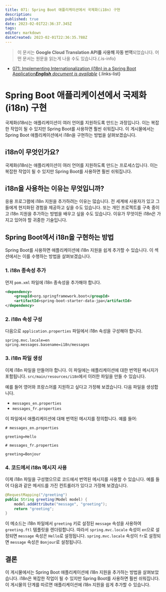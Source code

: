```yaml
---
title: 071: Spring Boot 애플리케이션에서 국제화(i18n) 구현
description: 
published: true
date: 2023-02-01T22:36:37.345Z
tags: 
editor: markdown
dateCreated: 2023-02-01T22:36:35.788Z
---
```


> 이 문서는 **Google Cloud Translation API를 사용해 자동 번역**되었습니다.
어떤 문서는 원문을 읽는게 나을 수도 있습니다.{.is-info}



- [071: Implementing Internationalization (i18n) in a Spring Boot Application***English** document is available*](/en/Knowledge-base/Spring-Boot/Learning/071-implementing-internationalization-i18n-in-a-spring-boot-application)
{.links-list}


# Spring Boot 애플리케이션에서 국제화(i18n) 구현

국제화(i18n)는 애플리케이션이 여러 언어를 지원하도록 만드는 과정입니다. 이는 복잡한 작업이 될 수 있지만 Spring Boot를 사용하면 훨씬 쉬워집니다. 이 게시물에서는 Spring Boot 애플리케이션에서 i18n을 구현하는 방법을 살펴보겠습니다.

## i18n이 무엇인가요?

국제화(i18n)는 애플리케이션이 여러 언어를 지원하도록 만드는 프로세스입니다. 이는 복잡한 작업이 될 수 있지만 Spring Boot를 사용하면 훨씬 쉬워집니다.

## i18n을 사용하는 이유는 무엇입니까?

응용 프로그램에 i18n 지원을 추가하려는 이유는 많습니다. 전 세계에 사용자가 있고 그들에게 현지화된 경험을 제공하고 싶을 수도 있습니다. 또는 개인 프로젝트를 구축 중이고 i18n 지원을 추가하는 방법을 배우고 싶을 수도 있습니다. 이유가 무엇이든 i18n은 가지고 있어야 할 귀중한 기술입니다.

## Spring Boot에서 i18n을 구현하는 방법

Spring Boot를 사용하면 애플리케이션에 i18n 지원을 쉽게 추가할 수 있습니다. 이 섹션에서는 이를 수행하는 방법을 살펴보겠습니다.

### 1. i18n 종속성 추가

먼저 `pom.xml` 파일에 i18n 종속성을 추가해야 합니다.

```xml
<dependency>
    <groupId>org.springframework.boot</groupId>
    <artifactId>spring-boot-starter-data-jpa</artifactId>
</dependency>
```

### 2. i18n 속성 구성

다음으로 `application.properties` 파일에서 i18n 속성을 구성해야 합니다.

```properties
spring.mvc.locale=en
spring.messages.basename=i18n/messages
```

### 3. i18n 파일 생성

이제 i18n 파일을 만들어야 합니다. 이 파일에는 애플리케이션에 대한 번역된 메시지가 포함됩니다. `src/main/resources/i18n`에서 이러한 파일을 만들 수 있습니다.

예를 들어 영어와 프랑스어를 지원하고 싶다고 가정해 보겠습니다. 다음 파일을 생성합니다.

- `messages_en.properties`
- `messages_fr.properties`

이 파일에서 애플리케이션에 대해 번역된 메시지를 정의합니다. 예를 들어:

```properties
# messages_en.properties

greeting=Hello
```

```properties
# messages_fr.properties

greeting=Bonjour
```

### 4. 코드에서 i18n 메시지 사용

이제 i18n 파일을 구성했으므로 코드에서 번역된 메시지를 사용할 수 있습니다. 예를 들어 다음과 같은 메서드를 가진 컨트롤러가 있다고 가정해 보겠습니다.

```java
@RequestMapping("/greeting")
public String greeting(Model model) {
    model.addAttribute("message", "greeting");
    return "greeting";
}
```

이 메소드는 i18n 파일에서 `greeting` 키로 설정된 `message` 속성을 사용하여 `greeting.ftl` 템플릿을 렌더링합니다. 따라서 `spring.mvc.locale` 속성이 `en`으로 설정되면 `message` 속성은 `Hello`로 설정됩니다. `spring.mvc.locale` 속성이 `fr`로 설정되면 `message` 속성은 `Bonjour`로 설정됩니다.

## 결론

이 게시물에서는 Spring Boot 애플리케이션에 i18n 지원을 추가하는 방법을 살펴보았습니다. i18n은 복잡한 작업이 될 수 있지만 Spring Boot를 사용하면 훨씬 쉬워집니다. 이 게시물의 단계를 따르면 애플리케이션에 i18n 지원을 쉽게 추가할 수 있습니다.